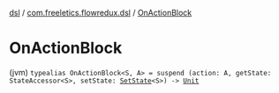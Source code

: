 [dsl](../index.md) / [com.freeletics.flowredux.dsl](index.md) / [OnActionBlock](./-on-action-block.md)

# OnActionBlock

(jvm) `typealias OnActionBlock<S, A> = suspend (action: A, getState: StateAccessor<S>, setState: `[`SetState`](-set-state.md)`<S>) -> `[`Unit`](https://kotlinlang.org/api/latest/jvm/stdlib/kotlin/-unit/index.html)